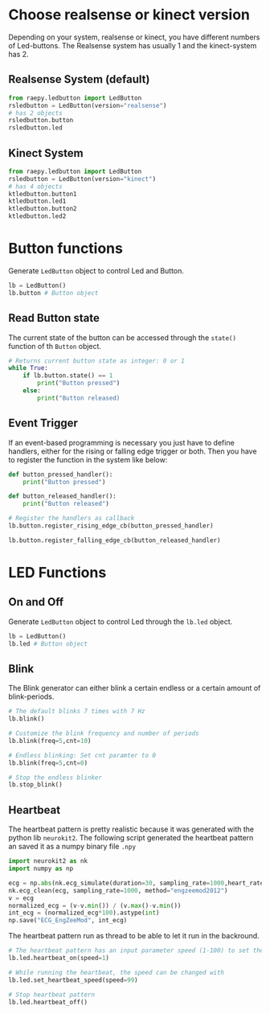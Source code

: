 # Choose realsense or kinect version
Depending on your system, realsense or kinect, you have different numbers of Led-buttons.
The Realsense system has usually 1 and the kinect-system has 2.
## Realsense System (default)
```python
from raepy.ledbutton import LedButton
rsledbutton = LedButton(version="realsense")
# has 2 objects
rsledbutton.button
rsledbutton.led
```
## Kinect System
```python
from raepy.ledbutton import LedButton
rsledbutton = LedButton(version="kinect")
# has 4 objects
ktledbutton.button1
ktledbutton.led1
ktledbutton.button2
ktledbutton.led2
```

# Button functions
Generate `LedButton` object to control Led and Button.
```python 
lb = LedButton()
lb.button # Button object
```
## Read Button state
The current state of the button can be accessed through the `state()` function of th `Button` object.

```python
# Returns current button state as integer: 0 or 1
while True:
    if lb.button.state() == 1
        print("Button pressed")
    else:
        print("Button released)
```
## Event Trigger
If an event-based programming is necessary you just have to define handlers, either for the rising or falling edge trigger or both. Then you have to register the function in the system like below: 
```python
def button_pressed_handler():
    print("Button pressed")

def button_released_handler():
    print("Button released")

# Register the handlers as callback
lb.button.register_rising_edge_cb(button_pressed_handler)

lb.button.register_falling_edge_cb(button_released_handler)

```

# LED Functions

## On and Off
Generate `LedButton` object to control Led through the `lb.led` object.

```python 
lb = LedButton()
lb.led # Button object
```
## Blink
The Blink generator can either blink a certain endless or a certain amount of blink-periods.

```python
# The default blinks 7 times with 7 Hz
lb.blink()

# Customize the blink frequency and number of periods
lb.blink(freq=5,cnt=10)

# Endless blinking: Set cnt paramter to 0
lb.blink(freq=5,cnt=0)

# Stop the endless blinker
lb.stop_blink()
```

## Heartbeat
The heartbeat pattern is pretty realistic because it was generated with the python lib `neurokit2`.
The following script generated the heartbeat pattern an saved it as a numpy binary file `.npy`

```python
import neurokit2 as nk
import numpy as np

ecg = np.abs(nk.ecg_simulate(duration=30, sampling_rate=1000,heart_rate=90, heart_rate_std=3))
nk.ecg_clean(ecg, sampling_rate=1000, method="engzeemod2012")
v = ecg
normalized_ecg = (v-v.min()) / (v.max()-v.min())
int_ecg = (normalized_ecg*100).astype(int)
np.save("ECG_EngZeeMod", int_ecg)
```
The heartbeat pattern run as thread to be able to let it run in the backround.

```python
# The heartbeat pattern has an input parameter speed (1-100) to set the heart frequency: 
lb.led.heartbeat_on(speed=1)

# While running the heartbeat, the speed can be changed with
lb.led.set_heartbeat_speed(speed=99)

# Stop heartbeat pattern 
lb.led.heartbeat_off()
```